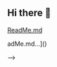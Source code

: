 ## Hi there 👋
[ReadMe.md](https://github.com/user-attachments/files/19031835/ReadMe.md)

<!--
[Uploading Re# 💫 About Me:
💻Em transição para a área de TI, em busca da primeira oportunidade para ganhar experiência.<br>📚Estudando na EBAC e desenvolvendo habilidades em Ciência e Análise de Dados<br>🎯Experiência em vendas e atendimento ao cliente, com foco em comunicação e resolução de problemas.<br>🚀Apaixonado por tecnologia e aprendizado contínuo.<br>📫Conecte-se comigo! LinkedIn: augustogfonte | GitHub


## 🌐 Socials:
[![Instagram](https://img.shields.io/badge/Instagram-%23E4405F.svg?logo=Instagram&logoColor=white)](https://instagram.com/augusto_fonte) [![LinkedIn](https://img.shields.io/badge/LinkedIn-%230077B5.svg?logo=linkedin&logoColor=white)](https://linkedin.com/in/augustogfonte) [![X](https://img.shields.io/badge/X-black.svg?logo=X&logoColor=white)](https://x.com/AGF_Corretor) 

# 💻 Tech Stack:
![C++](https://img.shields.io/badge/c++-%2300599C.svg?style=for-the-badge&logo=c%2B%2B&logoColor=white) ![Python](https://img.shields.io/badge/python-3670A0?style=for-the-badge&logo=python&logoColor=ffdd54) ![MySQL](https://img.shields.io/badge/mysql-4479A1.svg?style=for-the-badge&logo=mysql&logoColor=white) ![AWS](https://img.shields.io/badge/AWS-%23FF9900.svg?style=for-the-badge&logo=amazon-aws&logoColor=white)
# 📊 GitHub Stats:
![](https://github-readme-stats.vercel.app/api?username=AugustoFonte85&theme=codeSTACKr&hide_border=false&include_all_commits=false&count_private=false)<br/>
![](https://nirzak-streak-stats.vercel.app/?user=AugustoFonte85&theme=codeSTACKr&hide_border=false)<br/>
![](https://github-readme-stats.vercel.app/api/top-langs/?username=AugustoFonte85&theme=codeSTACKr&hide_border=false&include_all_commits=false&count_private=false&layout=compact)

---
[![](https://visitcount.itsvg.in/api?id=AugustoFonte85&icon=0&color=0)](https://visitcount.itsvg.in)

<!-- Proudly created with GPRM ( https://gprm.itsvg.in ) -->adMe.md…]()

-->
